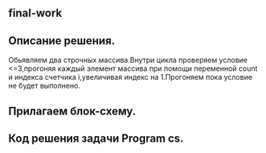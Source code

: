 ## final-work
## Описание решения.
Обьявляем два строчных массива.Внутри
цикла проверяем условие <=3,прогоняя
каждый элемент массива при помощи переменной
count и индекса счетчика i,увеличивая
индекс на 1.Прогоняем пока условие
не будет выполнено.

## Прилагаем блок-схему.

## Код решения задачи Program cs.
